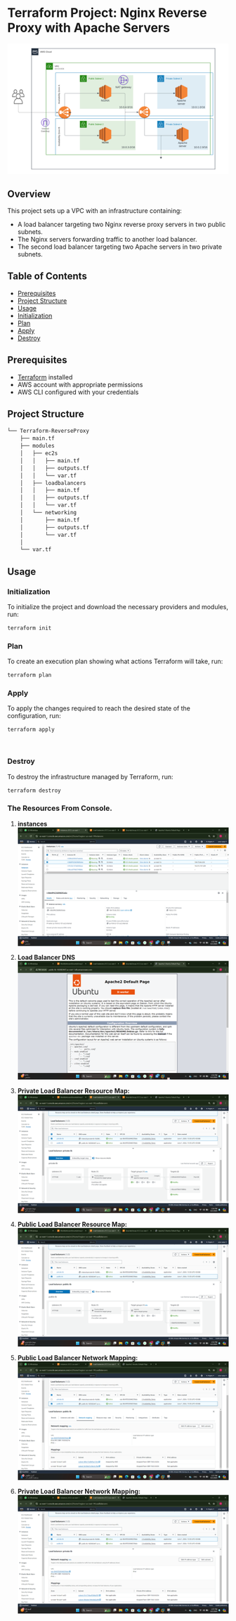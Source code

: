 # Terraform Project: Nginx Reverse Proxy with Apache Servers
![](https://github.com/omaRouby/Terraform-ReverseProxy/blob/main/pictures/Cloud%20Architecture.png)
## Overview

This project sets up a VPC with an infrastructure containing:
- A load balancer targeting two Nginx reverse proxy servers in two public subnets.
- The Nginx servers forwarding traffic to another load balancer.
- The second load balancer targeting two Apache servers in two private subnets.

## Table of Contents

- [Prerequisites](#prerequisites)
- [Project Structure](#project-structure)
- [Usage](#usage)
- [Initialization](#initialization)
- [Plan](#plan)
- [Apply](#apply)
- [Destroy](#destroy)


## Prerequisites

- [Terraform](https://www.terraform.io/downloads.html) installed
- AWS account with appropriate permissions
- AWS CLI configured with your credentials

## Project Structure

```sh
└── Terraform-ReverseProxy
    ├── main.tf
    ├── modules
    │   ├── ec2s
    │   │   ├── main.tf
    │   │   ├── outputs.tf
    │   │   └── var.tf
    │   ├── loadbalancers
    │   │   ├── main.tf
    │   │   ├── outputs.tf
    │   │   └── var.tf
    │   └── networking
    │       ├── main.tf
    │       ├── outputs.tf
    │       └── var.tf
    │
    └── var.tf
```

## Usage

### Initialization

To initialize the project and download the necessary providers and modules, run:

```bash
terraform init
```
### Plan

To create an execution plan showing what actions Terraform will take, run:
```bash
terraform plan

```
### Apply

To apply the changes required to reach the desired state of the configuration, run:
```bash
terraform apply

```
![]()

### Destroy

To destroy the infrastructure managed by Terraform, run:
```bash
terraform destroy

```
### The Resources From Console.
1. **instances**
   ![](https://github.com/omaRouby/Terraform-ReverseProxy/blob/main/pictures/instances.png)

2. **Load Balancer DNS**
   ![](https://github.com/omaRouby/Terraform-ReverseProxy/blob/main/pictures/lb-DNS-apache.png)

3. **Private Load Balancer Resource Map:**
  ![](https://github.com/omaRouby/Terraform-ReverseProxy/blob/main/pictures/priv-lb-resourcemap.png)
4. **Public Load Balancer Resource Map:**
   ![](https://github.com/omaRouby/Terraform-ReverseProxy/blob/main/pictures/pub-lb-resourcemap.png)
5. **Public Load Balancer Network Mapping:**
   ![](https://github.com/omaRouby/Terraform-ReverseProxy/blob/main/pictures/pub-lb-networkmapping.png)
6. **Private Load Balancer Network Mapping:**
    ![](https://github.com/omaRouby/Terraform-ReverseProxy/blob/main/pictures/priv-lb-networkmapping.png)
 

